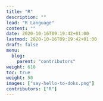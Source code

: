 ```yaml
---
title: "R"
description: ""
lead: "R Language"
content: ""
date: 2020-10-16T09:19:42+01:00
lastmod: 2020-10-16T09:19:42+01:00
draft: false
menu:
  blog:
    parent: "contributors"
weight: 610
toc: true
weight: 50
images: ["say-hello-to-doks.png"]
contributors: ["R"]
---
```

